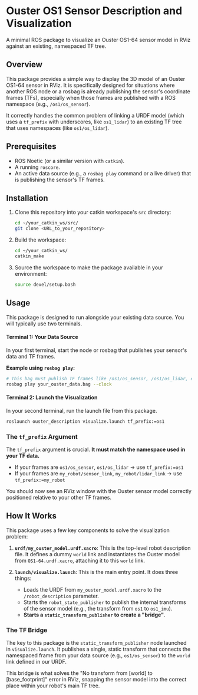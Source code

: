 # Ouster OS1 Sensor Description and Visualization

A minimal ROS package to visualize an Ouster OS1-64 sensor model in RViz against an existing, namespaced TF tree.

## Overview

This package provides a simple way to display the 3D model of an Ouster OS1-64 sensor in RViz. It is specifically designed for situations where another ROS node or a rosbag is already publishing the sensor's coordinate frames (TFs), especially when those frames are published with a ROS namespace (e.g., `/os1/os_sensor`).

It correctly handles the common problem of linking a URDF model (which uses a `tf_prefix` with underscores, like `os1_lidar`) to an existing TF tree that uses namespaces (like `os1/os_lidar`).

## Prerequisites

* ROS Noetic (or a similar version with `catkin`).
* A running `roscore`.
* An active data source (e.g., a `rosbag play` command or a live driver) that is publishing the sensor's TF frames.

## Installation

1.  Clone this repository into your catkin workspace's `src` directory:
    ```bash
    cd ~/your_catkin_ws/src/
    git clone <URL_to_your_repository>
    ```

2.  Build the workspace:
    ```bash
    cd ~/your_catkin_ws/
    catkin_make
    ```

3.  Source the workspace to make the package available in your environment:
    ```bash
    source devel/setup.bash
    ```

## Usage

This package is designed to run alongside your existing data source. You will typically use two terminals.

#### Terminal 1: Your Data Source

In your first terminal, start the node or rosbag that publishes your sensor's data and TF frames.

**Example using `rosbag play`:**
```bash
# This bag must publish TF frames like /os1/os_sensor, /os1/os_lidar, etc.
rosbag play your_ouster_data.bag --clock
```

#### Terminal 2: Launch the Visualization

In your second terminal, run the launch file from this package.
```bash
roslaunch ouster_description visualize.launch tf_prefix:=os1
```

### The `tf_prefix` Argument

The `tf_prefix` argument is crucial. **It must match the namespace used in your TF data.**

* If your frames are `os1/os_sensor`, `os1/os_lidar` -> use `tf_prefix:=os1`
* If your frames are `my_robot/sensor_link`, `my_robot/lidar_link` -> use `tf_prefix:=my_robot`

You should now see an RViz window with the Ouster sensor model correctly positioned relative to your other TF frames.

## How It Works

This package uses a few key components to solve the visualization problem:

1.  **`urdf/my_ouster_model.urdf.xacro`**: This is the top-level robot description file. It defines a dummy `world` link and instantiates the Ouster model from `OS1-64.urdf.xacro`, attaching it to this `world` link.

2.  **`launch/visualize.launch`**: This is the main entry point. It does three things:
    * Loads the URDF from `my_ouster_model.urdf.xacro` to the `/robot_description` parameter.
    * Starts the `robot_state_publisher` to publish the internal transforms of the sensor model (e.g., the transform from `os1` to `os1_imu`).
    * **Starts a `static_transform_publisher` to create a "bridge".**

### The TF Bridge

The key to this package is the `static_transform_publisher` node launched in `visualize.launch`. It publishes a single, static transform that connects the namespaced frame from your data source (e.g., `os1/os_sensor`) to the `world` link defined in our URDF.

This bridge is what solves the "No transform from \[world\] to \[base_footprint\]" error in RViz, snapping the sensor model into the correct place within your robot's main TF tree.
